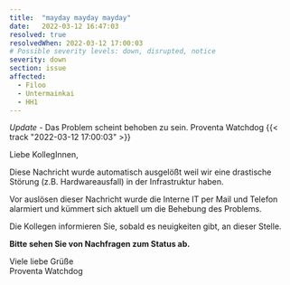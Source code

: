 ```yaml
---
title:  "mayday mayday mayday"
date:   2022-03-12 16:47:03
resolved: true
resolvedWhen: 2022-03-12 17:00:03
# Possible severity levels: down, disrupted, notice
severity: down
section: issue
affected:
  - Filoo
  - Untermainkai
  - HH1
---
```

<!-- update -->
*Update* - Das Problem scheint behoben zu sein. Proventa Watchdog {{< track "2022-03-12 17:00:03" >}}

Liebe KollegInnen,

Diese Nachricht wurde automatisch ausgelößt weil wir eine drastische Störung (z.B. Hardwareausfall) in der Infrastruktur haben.

Vor auslösen dieser Nachricht wurde die Interne IT per Mail und Telefon alarmiert und kümmert sich aktuell um die Behebung des Problems.

Die Kollegen informieren Sie, sobald es neuigkeiten gibt, an dieser Stelle.

**Bitte sehen Sie von Nachfragen zum Status ab.**

Viele liebe Grüße  
Proventa Watchdog
